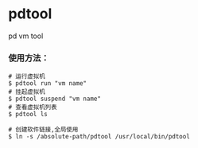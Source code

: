 # pdtool
pd vm tool

### 使用方法： 
```shell
# 运行虚拟机 
$ pdtool run "vm name" 
# 挂起虚拟机
$ pdtool suspend "vm name"
# 查看虚拟机列表
$ pdtool ls

# 创建软件链接,全局使用
$ ln -s /absolute-path/pdtool /usr/local/bin/pdtool

```
